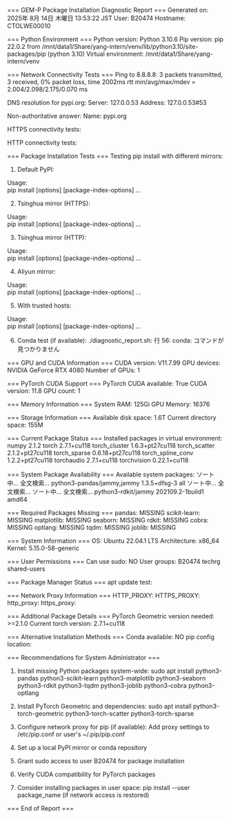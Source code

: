 === GEM-P Package Installation Diagnostic Report ===
Generated on: 2025年  8月 14日 木曜日 13:53:22 JST
User: B20474
Hostname: CTOLWE00010

=== Python Environment ===
Python version: Python 3.10.6
Pip version: pip 22.0.2 from /mnt/data1/Share/yang-intern/venv/lib/python3.10/site-packages/pip (python 3.10)
Virtual environment: /mnt/data1/Share/yang-intern/venv

=== Network Connectivity Tests ===
Ping to 8.8.8.8:
3 packets transmitted, 3 received, 0% packet loss, time 2002ms
rtt min/avg/max/mdev = 2.004/2.098/2.175/0.070 ms

DNS resolution for pypi.org:
Server:		127.0.0.53
Address:	127.0.0.53#53

Non-authoritative answer:
Name:	pypi.org

HTTPS connectivity tests:

HTTP connectivity tests:

=== Package Installation Tests ===
Testing pip install with different mirrors:
1. Default PyPI:

Usage:   
  pip install [options] <requirement specifier> [package-index-options] ...

2. Tsinghua mirror (HTTPS):

Usage:   
  pip install [options] <requirement specifier> [package-index-options] ...

3. Tsinghua mirror (HTTP):

Usage:   
  pip install [options] <requirement specifier> [package-index-options] ...

4. Aliyun mirror:

Usage:   
  pip install [options] <requirement specifier> [package-index-options] ...

5. With trusted hosts:

Usage:   
  pip install [options] <requirement specifier> [package-index-options] ...

6. Conda test (if available):
./diagnostic_report.sh: 行 56: conda: コマンドが見つかりません

=== GPU and CUDA Information ===
CUDA version: V11.7.99
GPU devices: NVIDIA GeForce RTX 4080
Number of GPUs: 1

=== PyTorch CUDA Support ===
PyTorch CUDA available: True
CUDA version: 11.8
GPU count: 1

=== Memory Information ===
System RAM: 125Gi
GPU Memory: 16376

=== Storage Information ===
Available disk space: 1.6T
Current directory space: 155M

=== Current Package Status ===
Installed packages in virtual environment:
numpy                    2.1.2
torch                    2.7.1+cu118
torch_cluster            1.6.3+pt27cu118
torch_scatter            2.1.2+pt27cu118
torch_sparse             0.6.18+pt27cu118
torch_spline_conv        1.2.2+pt27cu118
torchaudio               2.7.1+cu118
torchvision              0.22.1+cu118

=== System Package Availability ===
Available system packages:
ソート中...
全文検索...
python3-pandas/jammy,jammy 1.3.5+dfsg-3 all
ソート中...
全文検索...
ソート中...
全文検索...
python3-rdkit/jammy 202109.2-1build1 amd64

=== Required Packages Missing ===
pandas: MISSING
scikit-learn: MISSING
matplotlib: MISSING
seaborn: MISSING
rdkit: MISSING
cobra: MISSING
optlang: MISSING
tqdm: MISSING
joblib: MISSING

=== System Information ===
OS: Ubuntu 22.04.1 LTS
Architecture: x86_64
Kernel: 5.15.0-58-generic

=== User Permissions ===
Can use sudo: NO
User groups: B20474 techrg shared-users

=== Package Manager Status ===
apt update test:

=== Network Proxy Information ===
HTTP_PROXY: 
HTTPS_PROXY: 
http_proxy: 
https_proxy: 

=== Additional Package Details ===
PyTorch Geometric version needed: >=2.1.0
Current torch version: 2.7.1+cu118

=== Alternative Installation Methods ===
Conda available: NO
pip config location: 

=== Recommendations for System Administrator ===
1. Install missing Python packages system-wide:
   sudo apt install python3-pandas python3-scikit-learn python3-matplotlib python3-seaborn python3-rdkit python3-tqdm python3-joblib python3-cobra python3-optlang

2. Install PyTorch Geometric and dependencies:
   sudo apt install python3-torch-geometric python3-torch-scatter python3-torch-sparse

3. Configure network proxy for pip (if available):
   Add proxy settings to /etc/pip.conf or user's ~/.pip/pip.conf

4. Set up a local PyPI mirror or conda repository

5. Grant sudo access to user B20474 for package installation

6. Verify CUDA compatibility for PyTorch packages

7. Consider installing packages in user space:
   pip install --user package_name (if network access is restored)

=== End of Report ===
